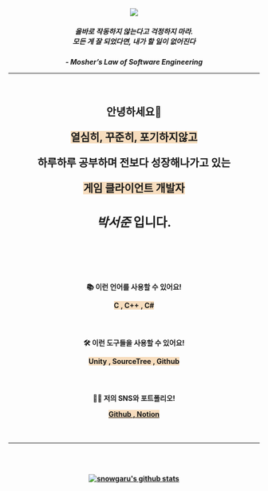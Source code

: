 <div align=center>
    <img src="https://capsule-render.vercel.app/api?type=waving&color=Orange&height=220&section=header&text=Garu%20Programming!&fontSize=70&fontColor=F7DDBE" />    
</div>
<div align=center>
    <p><h5><b> 올바로 작동하지 않는다고 걱정하지 마라. <br>
모든 게 잘 되었다면, 내가 할 일이 없어진다 </h5> <b> </p>
<p> <i> - Mosher’s Law of Software Engineering </i></p>
<hr/>
<br>
  <p><h2><b> 안녕하세요👋</p> <p><span style="background-color: #F7DDBE"><b>열심히, 꾸준히, 포기하지않고</span></p> <p><b>하루하루 공부하며 전보다 성장해나가고 있는</b></p> <p><span style="background-color: #F7DDBE"><b>게임 클라이언트 개발자</span></b></p> <p><h3><i><b>박서준</b></i><b>  입니다. </b>  </h4></p> <br>
</div>

<div align = center>
<br>
<p><h4><b>          📚 이런 언어를 사용할 수 있어요!</b></p>
<span style="background-color: #F7DDBE"><b> C , C++ , C# </span></b>
</div>

<div align = center>
<br>
<p><h4><b>          🛠 이런 도구들을 사용할 수 있어요!</b></p>
<span style="background-color: #F7DDBE"><b> Unity , SourceTree , Github </span></b>
</div>

<div align = center>
<br>
<p><h4><b>          👨‍🎓 저의 SNS와 포트폴리오!</b></p>
<span style="background-color: #F7DDBE"><b> <a href="https://github.com/snowgaru">Github ,
 <a href="https://www.notion.so/2b757f1d6d464809af9ada03895d3482">Notion </span></b>
</div>
 <br> </a>
<hr/>
<br>
<div align=center>
    <br>

[![snowgaru's github stats](https://github-readme-stats.vercel.app/api?username=snowgaru&show_icons=true&theme=dracula)](https://github.com/snowgaru)

<br>
